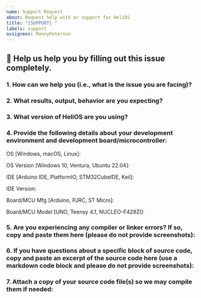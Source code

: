 ```yaml
---
name: Support Request
about: Request help with or support for HeliOS
title: "[SUPPORT] "
labels: support
assignees: MannyPeterson
---
```


## :dart: **Help us help you by filling out this issue completely.**
### **1. How can we help you (i.e., what is the issue you are facing)?**


### **2. What results, output, behavior are you expecting?**


### **3. What version of HeliOS are you using?**


### **4. Provide the following details about your development environment and development board/microcontroller:**

OS [Windows, macOS, Linux]:

OS Version [Windows 10, Ventura, Ubuntu 22.04]:

IDE [Arduino IDE, PlatformIO, STM32CubeIDE, Keil]:

IDE Version:

Board/MCU Mfg [Arduino, PJRC, ST Micro]:

Board/MCU Model [UNO, Teensy 4.1, NUCLEO-F429ZI]:

### **5. Are you experiencing any compiler or linker errors? If so, copy and paste them here (please do not provide screenshots):**


### **6. If you have questions about a specific block of source code, copy and paste an excerpt of the source code here (use a markdown code block and please do not provide screenshots):**


### 7. **Attach a copy of your source code file(s) so we may compile them if needed:**

